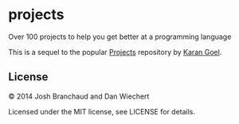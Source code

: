 # projects

Over 100 projects to help you get better at a programming language

This is a sequel to the popular
[Projects](https://github.com/karan/Projects) repository by
[Karan Goel](https://github.com/karan).

## License

&copy; 2014 Josh Branchaud and Dan Wiechert

Licensed under the MIT license, see LICENSE for details.
